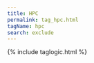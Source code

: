 ```yaml
---
title: HPC
permalink: tag_hpc.html
tagName: hpc
search: exclude
---
```


{% include taglogic.html %}

